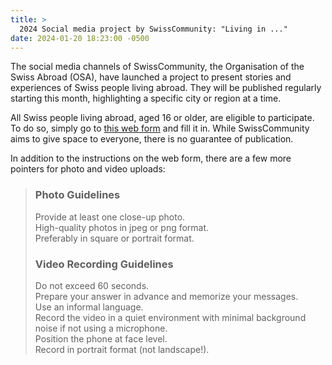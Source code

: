 ```yaml
---
title: >
  2024 Social media project by SwissCommunity: "Living in ..."
date: 2024-01-20 18:23:00 -0500
---
```


The social media channels of SwissCommunity, the Organisation of the Swiss
Abroad (OSA), have launched a project to present stories and experiences of
Swiss people living abroad. They will be published regularly starting this
month, highlighting a specific city or region at a time.

All Swiss people living abroad, aged 16 or older, are eligible to participate.
To do so, simply go to [this web form][form] and fill it in. While
SwissCommunity aims to give space to everyone, there is no guarantee of
publication.

In addition to the instructions on the web form, there are a few more pointers
for photo and video uploads:

> ### Photo Guidelines
>
> Provide at least one close-up photo.\
> High-quality photos in jpeg or png format.\
> Preferably in square or portrait format.
>
> ### Video Recording Guidelines
>
> Do not exceed 60 seconds.\
> Prepare your answer in advance and memorize your messages.\
> Use an informal language.\
> Record the video in a quiet environment with minimal background noise if not
> using a microphone.\
> Position the phone at face level.\
> Record in portrait format (not landscape!).

[form]: <https://form.jotform.com/233513275554052>
